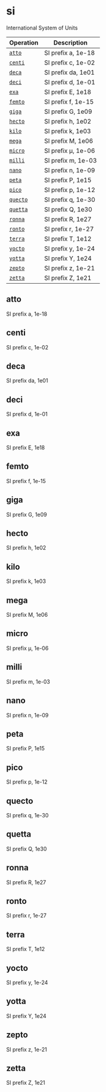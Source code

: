 <!-- Document generated by "gen-doc"; DO NOT EDIT -->
# si

International System of Units

| Operation         | Description
|-------------------|---------------
| [`atto`](#atto)   | SI prefix a, 1e-18
| [`centi`](#centi) | SI prefix c, 1e-02
| [`deca`](#deca)   | SI prefix da, 1e01
| [`deci`](#deci)   | SI prefix d, 1e-01
| [`exa`](#exa)     | SI prefix E, 1e18
| [`femto`](#femto) | SI prefix f, 1e-15
| [`giga`](#giga)   | SI prefix G, 1e09
| [`hecto`](#hecto) | SI prefix h, 1e02
| [`kilo`](#kilo)   | SI prefix k, 1e03
| [`mega`](#mega)   | SI prefix M, 1e06
| [`micro`](#micro) | SI prefix μ, 1e-06
| [`milli`](#milli) | SI prefix m, 1e-03
| [`nano`](#nano)   | SI prefix n, 1e-09
| [`peta`](#peta)   | SI prefix P, 1e15
| [`pico`](#pico)   | SI prefix p, 1e-12
| [`quecto`](#quecto) | SI prefix q, 1e-30
| [`quetta`](#quetta) | SI prefix Q, 1e30
| [`ronna`](#ronna) | SI prefix R, 1e27
| [`ronto`](#ronto) | SI prefix r, 1e-27
| [`terra`](#terra) | SI prefix T, 1e12
| [`yocto`](#yocto) | SI prefix y, 1e-24
| [`yotta`](#yotta) | SI prefix Y, 1e24
| [`zepto`](#zepto) | SI prefix z, 1e-21
| [`zetta`](#zetta) | SI prefix Z, 1e21


## atto

SI prefix a, 1e-18



## centi

SI prefix c, 1e-02



## deca

SI prefix da, 1e01



## deci

SI prefix d, 1e-01



## exa

SI prefix E, 1e18



## femto

SI prefix f, 1e-15



## giga

SI prefix G, 1e09



## hecto

SI prefix h, 1e02



## kilo

SI prefix k, 1e03



## mega

SI prefix M, 1e06



## micro

SI prefix μ, 1e-06



## milli

SI prefix m, 1e-03



## nano

SI prefix n, 1e-09



## peta

SI prefix P, 1e15



## pico

SI prefix p, 1e-12



## quecto

SI prefix q, 1e-30



## quetta

SI prefix Q, 1e30



## ronna

SI prefix R, 1e27



## ronto

SI prefix r, 1e-27



## terra

SI prefix T, 1e12



## yocto

SI prefix y, 1e-24



## yotta

SI prefix Y, 1e24



## zepto

SI prefix z, 1e-21



## zetta

SI prefix Z, 1e21



